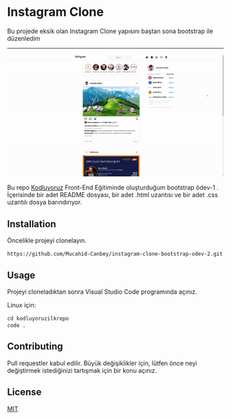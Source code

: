 # Instagram Clone 

Bu projede eksik olan Instagram Clone yapısını baştan sona bootstrap ile düzenledim

---

![Image](images/yeniproje.gif)

Bu repo [Kodluyoruz](https://www.kodluyoruz.org/) Front-End Eğitiminde oluşturduğum bootstrap ödev-1 . İçerisinde bir adet README dosyası, bir adet .html uzantısı ve bir adet .css uzantılı dosya barındırıyor.

## Installation

Öncelikle projeyi clonelayın.

```
https://github.com/Mucahid-Canbey/instagram-clone-bootstrap-odev-2.git
```

## Usage
Projeyi cloneladıktan sonra Visual Studio Code programında açınız.

Linux için:
```
cd kodluyoruzilkrepo
code .
```
## Contributing
Pull requestler kabul edilir. Büyük değişiklikler için, lütfen önce neyi değiştirmek istediğinizi tartışmak için bir konu açınız.

## License
[MIT](https://choosealicense.com/licenses/mit/)
